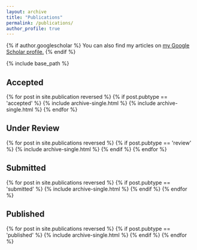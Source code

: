 ```yaml
---
layout: archive
title: "Publications"
permalink: /publications/
author_profile: true
---
```


{% if author.googlescholar %}
  You can also find my articles on <u><a href="{{author.googlescholar}}">my Google Scholar profile</a>.</u>
{% endif %}

{% include base_path %}

<h2>Accepted</h2>
{% for post in site.publication reversed %}
   {% if post.pubtype == 'accepted' %}
      {% include archive-single.html %}
   {% include archive-single.html %}
{% endfor %}

<h2>Under Review</h2>
{% for post in site.publications reversed %}
   {% if post.pubtype == 'review' %}
      {% include archive-single.html %}
   {% endif %}
{% endfor %}

<h2>Submitted</h2>
{% for post in site.publications reversed %}
   {% if post.pubtype == 'submitted' %}
      {% include archive-single.html %}
   {% endif %}
{% endfor %}

<h2>Published</h2>
{% for post in site.publications reversed %}
  {% if post.pubtype == 'published' %}
    {% include archive-single.html %}
  {% endif %}
{% endfor %}
